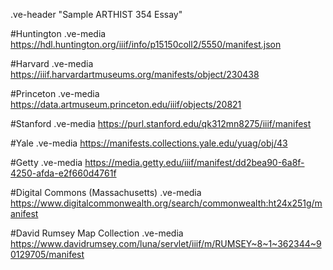.ve-header "Sample ARTHIST 354 Essay"

#Huntington
.ve-media  https://hdl.huntington.org/iiif/info/p15150coll2/5550/manifest.json

#Harvard
.ve-media https://iiif.harvardartmuseums.org/manifests/object/230438

#Princeton
.ve-media https://data.artmuseum.princeton.edu/iiif/objects/20821

#Stanford
.ve-media https://purl.stanford.edu/qk312mn8275/iiif/manifest

#Yale
.ve-media https://manifests.collections.yale.edu/yuag/obj/43

#Getty
.ve-media https://media.getty.edu/iiif/manifest/dd2bea90-6a8f-4250-afda-e2f660d4761f

#Digital Commons (Massachusetts)
.ve-media https://www.digitalcommonwealth.org/search/commonwealth:ht24x251g/manifest

#David Rumsey Map Collection
.ve-media https://www.davidrumsey.com/luna/servlet/iiif/m/RUMSEY~8~1~362344~90129705/manifest